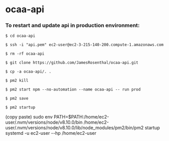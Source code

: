 # ocaa-api

### To restart and update api in production environment:

`$ cd ocaa-api`

`$ ssh -i "api.pem" ec2-user@ec2-3-215-140-200.compute-1.amazonaws.com`

`$ rm -rf ocaa-api`

`$ git clone https://github.com/JamesRosenthal/ocaa-api.git`

`$ cp -a ocaa-api/. .`

`$ pm2 kill`

`$ pm2 start npm --no-automation --name ocaa-api -- run prod`

`$ pm2 save`

`$ pm2 startup`

(copy paste)
sudo env PATH=$PATH:/home/ec2-user/.nvm/versions/node/v8.10.0/bin /home/ec2-user/.nvm/versions/node/v8.10.0/lib/node_modules/pm2/bin/pm2 startup systemd -u ec2-user --hp /home/ec2-user